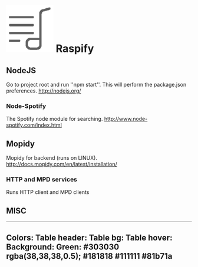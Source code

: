 ![alt text](https://raw.githubusercontent.com/rtc11/raspify/master/img/menu/playlists.png "Raspify") Raspify
=======

## NodeJS
Go to project root and run ''npm start''. This will perform the package.json preferences.
http://nodejs.org/

### Node-Spotify
The Spotify node module for searching.
http://www.node-spotify.com/index.html

## Mopidy
Mopidy for backend (runs on LINUX).
http://docs.mopidy.com/en/latest/installation/

### HTTP and MPD services
Runs HTTP client and MPD clients

## MISC
------
Colors:
   Table header:   Table bg:               Table hover:    Background:     Green:
   #303030         rgba(38,38,38,0.5);     #181818         #111111         #81b71a
------